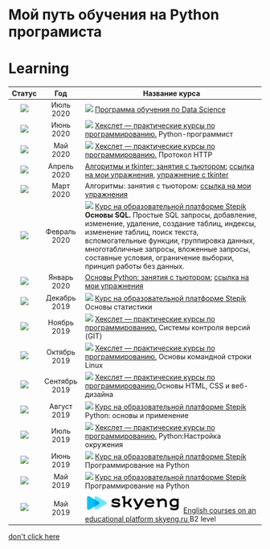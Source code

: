 # Мой путь обучения на Python програмиста
# Learning

  Статус | Год |    Название курса 
:-----------:|:----------:|------------------------  
![](https://clck.ru/Pijr6)|Июль 2020|  ![](https://clck.ru/PihTj)  [Программа обучения по Data Science](https://praktikum.yandex.ru/profile/data-scientist/order/) |
![](https://clck.ru/Pidrg)|Июнь 2020|  ![](https://clck.ru/PifeJ) [Хекслет — практические курсы по программированию.](https://ru.hexlet.io) Python-программист|
![](https://clck.ru/Pidrg)|Май 2020|  ![](https://clck.ru/PifeJ) [Хекслет — практические курсы по программированию.](https://ru.hexlet.io) Протокол HTTP|
![](https://clck.ru/Pidrg)|Апрель 2020| [Алгоритмы и tkinter: занятия с тьютором:](https://vk.com/lambda_brain) [ссылка на мои упражнения](https://github.com/konicaRu/data_structures_and_algorithms), [упражнение с tkinter](https://github.com/konicaRu/studying_tkinter)|
![](https://clck.ru/Pidrg)|Март 2020|  Алгоритмы: занятия с тьютором: [ссылка на мои упражнения](https://github.com/konicaRu/data_structures_and_algorithms)  |
![](https://clck.ru/Pidrg)|Февраль 2020| ![](https://clck.ru/Piecm) [Курс на образовательной платформе Stepik](https://stepik.org) **Основы SQL.**   Простые SQL запросы, добавление, изменение, удаление, создание таблиц, индексы, изменение таблиц, поиск текста, вспомогательные функции, группировка данных, многотабличные запросы, вложенные запросы, составные условия, ограничение выборки, принцип работы без данных.|
![](https://clck.ru/Pidrg)|Январь 2020|  [Основы Python: занятия с тьютором:](https://vk.com/lambda_brain) [ссылка на мои упражнения](https://github.com/konicaRu/python_task)  |
![](https://clck.ru/Pidrg)|Декабрь 2019|  ![](https://clck.ru/Piecm) [Курс на образовательной платформе Stepik](https://stepik.org) Основы статистики|
![](https://clck.ru/Pidrg)|Ноябрь 2019|  ![](https://clck.ru/PifeJ) [Хекслет — практические курсы по программированию.](https://ru.hexlet.io) Системы контроля версий (GIT)|
![](https://clck.ru/Pidrg)|Октябрь 2019|  ![](https://clck.ru/PifeJ) [Хекслет — практические курсы по программированию.](https://ru.hexlet.io) Основы командной строки Linux|
![](https://clck.ru/Pidrg)|Сентябрь 2019|![](https://clck.ru/PifeJ) [Хекслет — практические курсы по программированию.](https://ru.hexlet.io)Основы HTML, CSS и веб-дизайна
![](https://clck.ru/Pidrg)|Август 2019| ![](https://clck.ru/Piecm) [Курс на образовательной платформе Stepik](https://stepik.org) Python: основы и применение|
![](https://clck.ru/Pidrg)|Июль 2019|  ![](https://clck.ru/PifeJ) [Хекслет — практические курсы по программированию.](https://ru.hexlet.io) Python:Настройка окружения |
![](https://clck.ru/Pidrg)|Июнь 2019|  ![](https://clck.ru/Piecm) [Курс на образовательной платформе Stepik](https://stepik.org) Программирование на Python|
![](https://clck.ru/Pidrg)|Май 2019| ![](https://clck.ru/Piecm) [Курс на образовательной платформе Stepik](https://stepik.org) Программирование на Python |
![](https://clck.ru/Pidrg)|Май 2019| ![](https://raw.githubusercontent.com/konicaRu/My_learning_tracker/master/pictures/skyeng.JPG) [English courses on an educational platform skyeng.ru ](https://skyeng.ru) B2 level|

[don't click here](https://github.com/Syknapse/My-Learning-Tracker)  

